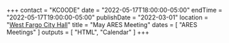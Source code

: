 +++
contact = "KC0ODE"
date = "2022-05-17T18:00:00-05:00"
endTime = "2022-05-17T19:00:00-05:00"
publishDate = "2022-03-01"
location = "[West Fargo City Hall](/places/west-fargo-city-hall/)"
title = "May ARES Meeting"
dates = [ "ARES Meetings" ]
outputs = [ "HTML", "Calendar" ]
+++

